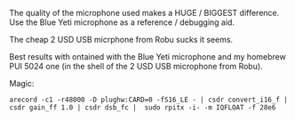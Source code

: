 The quality of the microphone used makes a HUGE / BIGGEST difference. Use the
Blue Yeti microphone as a reference / debugging aid.

The cheap 2 USD USB micrphone from Robu sucks it seems.

Best results with ontained with the Blue Yeti microphone and my homebrew PUI
5024 one (in the shell of the 2 USD USB microphone from Robu).

Magic:

```
arecord -c1 -r48000 -D plughw:CARD=0 -fS16_LE - | csdr convert_i16_f | csdr gain_ff 1.0 | csdr dsb_fc |  sudo rpitx -i- -m IQFLOAT -f 28e6
```
